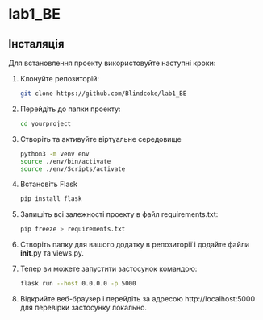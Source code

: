 # lab1_BE
## Інсталяція

Для встановлення проекту використовуйте наступні кроки:

1. Клонуйте репозиторій:

   ```bash
   git clone https://github.com/Blindcoke/lab1_BE
   
2. Перейдіть до папки проекту:
    ```bash
   cd yourproject
3. Створіть та активуйте віртуальне середовище
    ```bash
   python3 -m venv env
   source ./env/bin/activate
   source ./env/Scripts/activate
4. Встановіть Flask
    ```bash
   pip install flask
5. Запишіть всі залежності проекту в файл requirements.txt:
    ```bash
   pip freeze > requirements.txt
6. Створіть папку для вашого додатку в репозиторії і додайте файли __init__.py та views.py.
   
7. Тепер ви можете запустити застосунок командою:
    ```bash
   flask run --host 0.0.0.0 -p 5000
8. Відкрийте веб-браузер і перейдіть за адресою http://localhost:5000 для перевірки застосунку локально.
